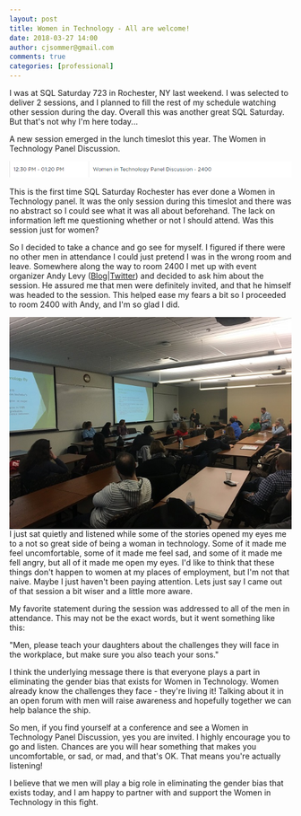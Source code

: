```yaml
---
layout: post
title: Women in Technology - All are welcome!
date: 2018-03-27 14:00
author: cjsommer@gmail.com
comments: true
categories: [professional]
---
```

I was at SQL Saturday 723 in Rochester, NY last weekend. I was selected to deliver 2 sessions, and I planned to fill the rest of my schedule watching other session during the day. Overall this was another great SQL Saturday. But that's not why I'm here today...

A new session emerged in the lunch timeslot this year. The Women in Technology Panel Discussion.

![Women in Technology Panel Session](/img/2018/03/wit_session.png)


This is the first time SQL Saturday Rochester has ever done a Women in Technology panel. It was the only session during this timeslot and there was no abstract so I could see what it was all about beforehand. The lack on information left me questioning whether or not I should attend. Was this session just for women? 

[andy_twitter]: https://twitter.com/ALevyInROC
[andy_blog]: https://therestisjustcode.wordpress.com/


So I decided to take a chance and go see for myself. I figured if there were no other men in attendance I could just pretend I was in the wrong room and leave. Somewhere along the way to room 2400 I met up with event organizer Andy Levy ([Blog][andy_blog]&#124;[Twitter][andy_twitter]) and decided to ask him about the session. He assured me that men were definitely invited, and that he himself was headed to the session. This helped ease my fears a bit so I proceeded to room 2400 with Andy, and I'm so glad I did. 

<div style="clear">
<img src="/img/2018/03/wit_panel.jpg" alt="Women in Technology Panel" align="right">

I just sat quietly and listened while some of the stories opened my eyes me to a not so great side of being a woman in technology. Some of it made me feel uncomfortable, some of it made me feel sad, and some of it made me fell angry, but all of it made me open my eyes. I'd like to think that these things don't happen to women at my places of employment, but I'm not that naive. Maybe I just haven't been paying attention. Lets just say I came out of that session a bit wiser and a little more aware. 


<div style="clear">
My favorite statement during the session was addressed to all of the men in attendance. This may not be the exact words, but it went something like this:


"Men, please teach your daughters about the challenges they will face in the workplace, but make sure you also teach your sons."


I think the underlying message there is that everyone plays a part in eliminating the gender bias that exists for Women in Technology. Women already know the challenges they face - they're living it! Talking about it in an open forum with men will raise awareness and hopefully together we can help balance the ship.


So men, if you find yourself at a conference and see a Women in Technology Panel Discussion, yes you are invited. I highly encourage you to go and listen. Chances are you will hear something that makes you uncomfortable, or sad, or mad, and that's OK. That means you're actually listening! 


I believe that we men will play a big role in eliminating the gender bias that exists today, and I am happy to partner with and support the Women in Technology in this fight. 
